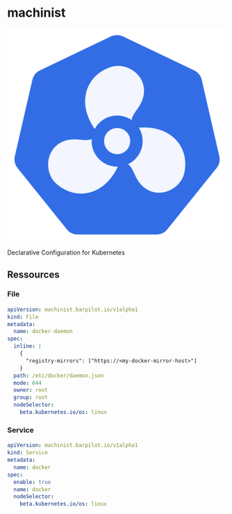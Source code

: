 # machinist

![logo](logo.svg)

Declarative Configuration for Kubernetes

## Ressources

### File

```yaml
apiVersion: machinist.barpilot.io/v1alpha1
kind: File
metadata:
  name: docker-daemon
spec:
  inline: |
    {
      "registry-mirrors": ["https://<my-docker-mirror-host>"]
    }
  path: /etc/docker/daemon.json
  mode: 644
  owner: root
  group: root
  nodeSelector:
    beta.kubernetes.io/os: linux
```

### Service

```yaml
apiVersion: machinist.barpilot.io/v1alpha1
kind: Service
metadata:
  name: docker
spec:
  enable: true
  name: docker
  nodeSelector:
    beta.kubernetes.io/os: linux
```
